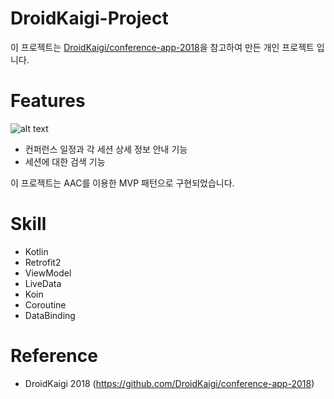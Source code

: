 # DroidKaigi-Project

이 프로젝트는 [DroidKaigi/conference-app-2018](https://github.com/DroidKaigi/conference-app-2018)을 참고하여 만든 개인 프로젝트 입니다.

# Features

![alt text](https://github.com/junheeleed/DroidKaigi-Project/tree/master/art/screenshot_sessions.png)

- 컨퍼런스 일정과 각 세션 상세 정보 안내 기능
- 세션에 대한 검색 기능

이 프로젝트는 AAC를 이용한 MVP 패턴으로 구현되었습니다.

# Skill

- Kotlin
- Retrofit2
- ViewModel
- LiveData
- Koin
- Coroutine
- DataBinding

# Reference

- DroidKaigi 2018
(https://github.com/DroidKaigi/conference-app-2018)
